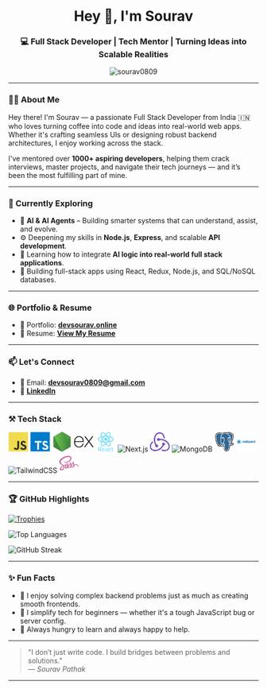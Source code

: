<h1 align="center">Hey 👋, I'm Sourav</h1>
<h3 align="center">💻 Full Stack Developer | Tech Mentor | Turning Ideas into Scalable Realities</h3>

<p align="center">
  <img src="https://komarev.com/ghpvc/?username=sourav0809&label=Profile%20views&color=0e75b6&style=flat" alt="sourav0809" />
</p>

---

### 🧑‍💻 About Me

Hey there! I'm Sourav — a passionate Full Stack Developer from India 🇮🇳 who loves turning coffee into code and ideas into real-world web apps. Whether it's crafting seamless UIs or designing robust backend architectures, I enjoy working across the stack.

I've mentored over **1000+ aspiring developers**, helping them crack interviews, master projects, and navigate their tech journeys — and it’s been the most fulfilling part of mine.

---

### 🔭 Currently Exploring

- 🧠 **AI & AI Agents** – Building smarter systems that can understand, assist, and evolve.
- ⚙️ Deepening my skills in **Node.js**, **Express**, and scalable **API development**.
- 🧪 Learning how to integrate **AI logic into real-world full stack applications**.
- 🧱 Building full-stack apps using React, Redux, Node.js, and SQL/NoSQL databases.

---

### 🌐 Portfolio & Resume

- 📁 Portfolio: [**devsourav.online**](https://www.devsourav.online/)
- 📄 Resume: [**View My Resume**](https://drive.google.com/drive/folders/10K6ZtQeY3RXx94pwTQo7KyM_Q28hiDTY)

---

### 📫 Let's Connect

- 📧 Email: **devsourav0809@gmail.com**
- 💼 [**LinkedIn**](https://www.linkedin.com/in/sourav-pathak-360551282/)

---

### ⚒️ Tech Stack

<p align="left">
  <img src="https://raw.githubusercontent.com/devicons/devicon/master/icons/javascript/javascript-original.svg" alt="JavaScript" width="40" height="40"/>
  <img src="https://raw.githubusercontent.com/devicons/devicon/master/icons/typescript/typescript-original.svg" alt="TypeScript" width="40" height="40"/>
  <img src="https://raw.githubusercontent.com/devicons/devicon/master/icons/nodejs/nodejs-original.svg" alt="Node.js" width="40" height="40"/>
  <img src="https://raw.githubusercontent.com/devicons/devicon/master/icons/express/express-original.svg" alt="Express.js" width="40" height="40"/>
  <img src="https://raw.githubusercontent.com/devicons/devicon/master/icons/react/react-original-wordmark.svg" alt="React" width="40" height="40"/>
  <img src="https://cdn.worldvectorlogo.com/logos/nextjs-2.svg" alt="Next.js" width="40" height="40"/>
  <img src="https://raw.githubusercontent.com/devicons/devicon/master/icons/redux/redux-original.svg" alt="Redux" width="40" height="40"/>
  <img src="https://www.vectorlogo.zone/logos/mongodb/mongodb-icon.svg" alt="MongoDB" width="40" height="40"/>
  <img src="https://raw.githubusercontent.com/devicons/devicon/master/icons/postgresql/postgresql-original.svg" alt="PostgreSQL" width="40" height="40"/>
  <img src="https://raw.githubusercontent.com/devicons/devicon/master/icons/webpack/webpack-original-wordmark.svg" alt="Webpack" width="40" height="40"/>
  <img src="https://www.vectorlogo.zone/logos/tailwindcss/tailwindcss-icon.svg" alt="TailwindCSS" width="40" height="40"/>
  <img src="https://raw.githubusercontent.com/devicons/devicon/master/icons/sass/sass-original.svg" alt="SASS" width="40" height="40"/>
</p>

---

### 🏆 GitHub Highlights

<p align="left">
  <a href="https://github.com/ryo-ma/github-profile-trophy">
    <img src="https://github-profile-trophy.vercel.app/?username=sourav0809&theme=gruvbox&margin-w=10&no-bg=true&no-frame=true" alt="Trophies" />
  </a>
</p>

<p align="left">
  <img src="https://github-readme-stats.vercel.app/api/top-langs?username=sourav0809&show_icons=true&locale=en&layout=compact" alt="Top Languages" />
</p>

<p align="left">
  <img src="https://github-readme-streak-stats.herokuapp.com/?user=sourav0809&theme=radical" alt="GitHub Streak" />
</p>

---

### ✨ Fun Facts

- 🎯 I enjoy solving complex backend problems just as much as creating smooth frontends.
- 📢 I simplify tech for beginners — whether it's a tough JavaScript bug or server config.
- 🌱 Always hungry to learn and always happy to help.

---

> "I don’t just write code. I build bridges between problems and solutions."  
> — *Sourav Pathak*

---

